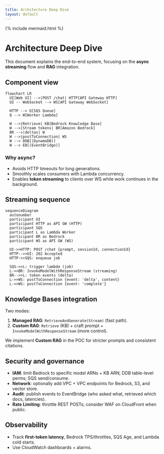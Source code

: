 ```yaml
---
title: Architecture Deep Dive
layout: default
---
```


{% include mermaid.html %}

# Architecture Deep Dive

This document explains the end-to-end system, focusing on the **async streaming** flow and **RAG** integration.

## Component view

```mermaid
flowchart LR
  UI[Web UI] -->|POST /chat| HTTP[API Gateway HTTP]
  UI -- WebSocket --> WS[API Gateway WebSocket]

  HTTP --> Q[SQS Queue]
  Q --> W[Worker Lambda]

  W -->|Retrieve| KB[Bedrock Knowledge Base]
  W -->|Stream tokens| BR[Amazon Bedrock]
  BR -->|deltas| W
  W -->|postToConnection| WS
  W --> DDB[(DynamoDB)]
  W --> EB[(EventBridge)]
```

### Why async?

- Avoids HTTP timeouts for long generations.
- Smoothly scales consumers with Lambda concurrency.
- Enables **token streaming** to clients over WS while work continues in the background.

## Streaming sequence

```mermaid
sequenceDiagram
  autonumber
  participant UI
  participant HTTP as API GW (HTTP)
  participant SQS
  participant L as Lambda Worker
  participant BR as Bedrock
  participant WS as API GW (WS)

  UI->>HTTP: POST /chat {prompt, sessionId, connectionId}
  HTTP-->>UI: 202 Accepted
  HTTP->>SQS: enqueue job

  SQS->>L: trigger lambda (job)
  L->>BR: InvokeModelWithResponseStream (streaming)
  BR-->>L: token events (delta)
  L->>WS: postToConnection {event: 'delta', content}
  L->>WS: postToConnection {event: 'complete'}
```

## Knowledge Bases integration

Two modes:

1. **Managed RAG**: `RetrieveAndGenerate(Stream)` (fast path).
2. **Custom RAG**: `Retrieve` (KB) + craft prompt + `InvokeModelWithResponseStream` (more control).

We implement **Custom RAG** in the POC for stricter prompts and consistent citations.

## Security and governance

- **IAM**: limit Bedrock to specific model ARNs + KB ARN; DDB table-level perms; SQS send/consume.
- **Network**: optionally add VPC + VPC endpoints for Bedrock, S3, and vector store.
- **Audit**: publish events to EventBridge (who asked what, retrieved which docs, latencies).
- **Rate Limiting**: throttle REST POSTs; consider WAF on CloudFront when public.

## Observability

- Track **first-token latency**, Bedrock TPS/throttles, SQS Age, and Lambda cold starts.
- Use CloudWatch dashboards + alarms.
